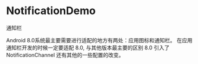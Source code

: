 # NotificationDemo
通知栏

Android 8.0系统最主要需要进行适配的地方有两处：应用图标和通知栏。
在应用通知栏开发的时候一定要适配 8.0, 与其他版本最主要的区别 8.0 引入了 NotificationChannel
还有其他的一些配置的改变。
